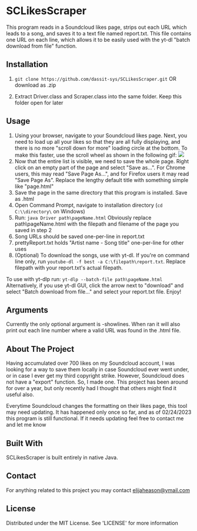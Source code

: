 # SCLikesScraper
This program reads in a Soundcloud likes page, strips out each URL which leads to a song, and saves it to a text file named report.txt. This file contains one URL on each line, which allows it to be easily used with the yt-dl "batch download from file" function.

## Installation
1. `git clone https://github.com/dassit-sys/SCLikesScraper.git` OR download as .zip  
  
2. Extract Driver.class and Scraper.class into the same folder. Keep this folder open for later

## Usage
1. Using your browser, navigate to your Soundcloud likes page. Next, you need to load up all your likes so that they are all fully displaying, and there is no more "scroll down for more" loading circle at the bottom. To make this faster, use the scroll wheel as shown in the following gif: ![](https://github.com/dassit-sys/SCLikesScraper/blob/main/2020-11-24%2013-35-18.gif?raw=true)
2. Now that the entire list is visible, we need to save the whole page. Right click on an empty part of the page and select "Save as...". For Chrome users, this may read "Save Page As...", and for Firefox users it may read "Save Page As". Replace the lengthy default title with something simple like "page.html"
3. Save the page in the same directory that this program is installed. Save as .html
4. Open Command Prompt, navigate to installation directory (`cd C:\\directory\` on Windows)
5. Run: `java Driver path\pageName.html`
Obviously replace path\pageName.html with the filepath and filename of the page you saved in step 2  
6. Song URLs should be saved one-per-line in report.txt  
7. prettyReport.txt holds "Artist name - Song title" one-per-line for other uses  
8. (Optional) To download the songs, use with yt-dl. If you're on command line only, run `youtube-dl -f best -a C:\filepath\report.txt`. Replace filepath with your report.txt's actual filepath.

To use with yt-dlp run: `yt-dlp --batch-file path\pageName.html`
Alternatively, if you use yt-dl GUI, click the arrow next to "download" and select "Batch download from file..." and select your report.txt file.
Enjoy!

## Arguments
Currently the only optional argument is -showlines. When ran it will also print out each line number where a valid URL was found in the .html file.

## About The Project
Having accumulated over 700 likes on my Soundcloud account, I was looking for a way to save them locally in case Soundcloud ever went under, or in case I ever get my third copyright strike. However, Soundcloud does not have a "export" function. So, I made one. This project has been around for over a year, but only recently had I thought that others might find it useful also.

Everytime Soundcloud changes the formatting on their likes page, this tool may need updating. It has happened only once so far, and as of 02/24/2023 this program is still functional. If it needs updating feel free to contact me and let me know

## Built With
SCLikesScraper is built entirely in native Java.

## Contact
For anything related to this project you may contact elijaheason@ymail.com

## License
Distributed under the MIT License. See 'LICENSE' for more information
